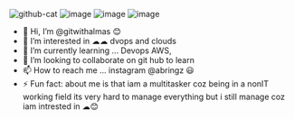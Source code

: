 ![github-cat](https://github.com/gitwithalmas/gitwithalmas/assets/159616162/06a84ef7-6513-4272-a9f1-904d28dd10ef)
![image](https://github.com/gitwithalmas/gitwithalmas/assets/159616162/47ce5f4b-fd6b-4239-954e-942a62087abc) ![image](https://github.com/gitwithalmas/gitwithalmas/assets/159616162/83be4ece-d2b0-47cc-b137-d4d7957bb3e2) ![image](https://github.com/gitwithalmas/gitwithalmas/assets/159616162/6f1ab0e2-b8ee-4e30-9059-6052c3f2b360)

- 👋 Hi, I’m @gitwithalmas 😊
- 👀 I’m interested in ☁☁ dvops and clouds
- 🌱 I’m currently learning ... Devops AWS,
- 💞️ I’m looking to collaborate on git hub to learn 
- 📫 How to reach me ... instagram @abringz 😃
- ⚡ Fun fact: about me is that iam a multitasker coz being in a nonIT working field its very hard to manage everything but i still manage coz iam intrested in ☁😊
  






<!---
gitwithalmas/gitwithalmas is a ✨ special ✨ repository because its `README.md` (this file) appears on your GitHub profile.
You can click the Preview link to take a look at your changes.
--->

